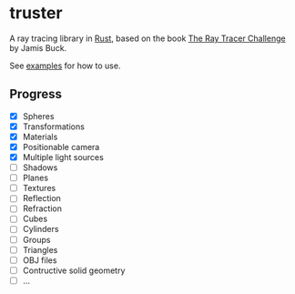 # truster

A ray tracing library in [Rust](https://rust-lang.org), based on the book [The Ray Tracer Challenge](https://pragprog.com/titles/jbtracer/the-ray-tracer-challenge/) by Jamis Buck.

See [examples](examples/) for how to use.

## Progress

- [x] Spheres
- [x] Transformations
- [x] Materials
- [x] Positionable camera
- [x] Multiple light sources
- [ ] Shadows
- [ ] Planes
- [ ] Textures
- [ ] Reflection
- [ ] Refraction
- [ ] Cubes
- [ ] Cylinders
- [ ] Groups
- [ ] Triangles
- [ ] OBJ files
- [ ] Contructive solid geometry
- [ ] ...